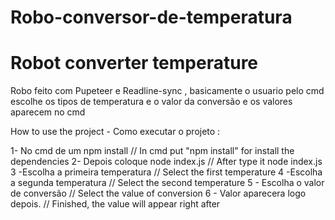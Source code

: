 ﻿# Robo-conversor-de-temperatura
 
<h1>Robot converter temperature </h1>
 <p>Robo feito com Pupeteer e Readline-sync , basicamente o usuario pelo cmd escolhe
 os tipos de temperatura e o valor da conversão e os valores aparecem no cmd</p>
 
 
 
 
 
 
 
 
 
 
 
 How to use the project - Como executar o projeto :
 
 1- No cmd de um npm install // In cmd put "npm install" for install the dependencies
 2- Depois coloque node index.js // After type it node index.js
 3 -Escolha a primeira temperatura // Select the first temperature 
 4 -Escolha a segunda temperatura  // Select the second temperature
 5 - Escolha o valor de conversão  // Select the value of conversion
 6 - Valor aparecera logo depois. // Finished, the value will appear right after
